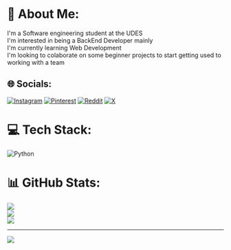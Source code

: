 # 💫 About Me:
I'm a Software engineering student at the UDES<br>I'm interested in being a BackEnd Developer mainly<br>I'm currently learning Web Development<br>I'm looking to colaborate on some beginner projects to start getting used to working with a team<br>


## 🌐 Socials:
[![Instagram](https://img.shields.io/badge/Instagram-%23E4405F.svg?logo=Instagram&logoColor=white)](https://instagram.com/andres_14agst) [![Pinterest](https://img.shields.io/badge/Pinterest-%23E60023.svg?logo=Pinterest&logoColor=white)](https://pinterest.com/ลηdrés) [![Reddit](https://img.shields.io/badge/Reddit-%23FF4500.svg?logo=Reddit&logoColor=white)](https://reddit.com/user/4D_Axolotl) [![X](https://img.shields.io/badge/X-black.svg?logo=X&logoColor=white)](https://x.com/@anvidgm14) 

# 💻 Tech Stack:
![Python](https://img.shields.io/badge/python-3670A0?style=for-the-badge&logo=python&logoColor=ffdd54) 
# 📊 GitHub Stats:
![](https://github-readme-stats.vercel.app/api?username=AnvidMora1408&theme=dark&hide_border=false&include_all_commits=true&count_private=false)<br/>
![](https://github-readme-streak-stats.herokuapp.com/?user=AnvidMora1408&theme=dark&hide_border=false)<br/>
![](https://github-readme-stats.vercel.app/api/top-langs/?username=AnvidMora1408&theme=dark&hide_border=false&include_all_commits=true&count_private=false&layout=compact)

---
[![](https://visitcount.itsvg.in/api?id=AnvidMora1408&icon=2&color=1)](https://visitcount.itsvg.in)

<!-- Proudly created with GPRM ( https://gprm.itsvg.in ) -->
